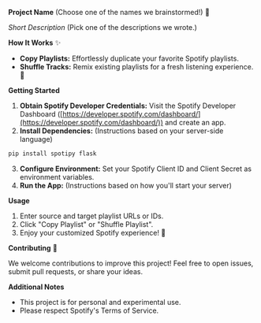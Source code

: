 **Project Name** (Choose one of the names we brainstormed!) 🚀

*Short Description* (Pick one of the descriptions we wrote.)

**How It Works** ✨

* **Copy Playlists:** Effortlessly duplicate your favorite Spotify playlists. 
* **Shuffle Tracks:**  Remix existing playlists for a fresh listening experience. 🔀

**Getting Started**

1. **Obtain Spotify Developer Credentials:** Visit the Spotify Developer Dashboard ([https://developer.spotify.com/dashboard/](https://developer.spotify.com/dashboard/)) and create an app. 
2. **Install Dependencies:** (Instructions based on your server-side language)
```bash
pip install spotipy flask
```
3. **Configure Environment:** Set your Spotify Client ID and Client Secret as environment variables.
4. **Run the App:** (Instructions based on how you'll start your server)

**Usage** 

1.  Enter source and target playlist URLs or IDs.
2.  Click "Copy Playlist" or "Shuffle Playlist".
3.  Enjoy your customized Spotify experience! 🎉

**Contributing** 🤝

We welcome contributions to improve this project! Feel free to open issues, submit pull requests, or share your ideas. 

**Additional Notes**

* This project is for personal and experimental use. 
* Please respect Spotify's Terms of Service.